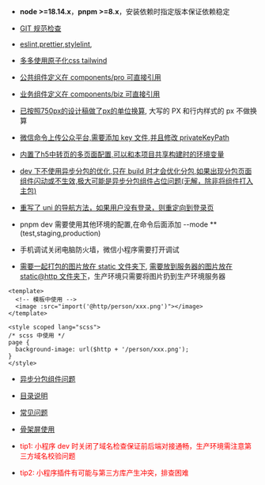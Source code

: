 - **node >=18.14.x**，**pnpm >=8.x**，安装依赖时指定版本保证依赖稳定
- [GIT 规范检查](./.commitlintrc.js)
- [eslint](./.eslintrc.js),[prettier](./.prettierrc.js),[stylelint](./.stylelintrc.js),
- [多多使用原子化css tailwind](./tailwind.config.js)
- [公共组件定义在 components/pro 可直接引用](./src/components/pro)
- [业务组件定义在 components/biz 可直接引用](./src/components/biz)
- [已按照750px的设计稿做了px的单位换算](./postcss.config.js), 大写的 PX 和行内样式的 px 不做换算
- [微信命令上传公众平台,需要添加 key 文件](./mp-weixin.private.key),[并且修改 privateKeyPath](./scripts/mp-weixin-upload.js)
- [内置了h5中转页的多页面配置,可以和本项目共享构建时的环境变量](./vite.transith5.config.js)
- [dev 下不使用异步分包的优化,只在 build 时才会优化分包,如果出现分包页面组件闪动或不生效,极大可能是异步分包组件占位问题(无解，除非将组件打入主包)](./build/packages/vite-plugin-uni/index.ts)
- [重写了 uni 的导航方法，如果用户没有登录，则重定向到登录页](./src/uni/rewiteUniFunction.ts)
- pnpm dev 需要使用其他环境的配置,在命令后面添加 --mode **(test,staging,production)
- 手机调试关闭电脑防火墙，微信小程序需要打开调试

- [需要一起打包的图片放在 static 文件夹下](./src/static), [需要放到服务器的图片放在 static@http 文件夹下](../src/static@http)，生产环境只需要将图片扔到生产环境服务器
```vue
<template>
  <!-- 模板中使用 -->
  <image :src="import('@http/person/xxx.png')"></image>
</template>

<style scoped lang="scss">
/* scss 中使用 */
page {
  background-image: url($http + '/person/xxx.png');
}
</style>
```

- [异步分包组件问题](./docs/build.md)
- [目录说明](./docs/dir.txt)
- [常见问题](./docs/FAQ.md)
- [骨架屏使用](./docs/skeleton.md)

- <font color=red>tip1: 小程序 dev 时关闭了域名检查保证前后端对接通畅，生产环境需注意第三方域名校验问题</font>
- <font color=red>tip2: 小程序插件有可能与第三方库产生冲突，排查困难</font>
